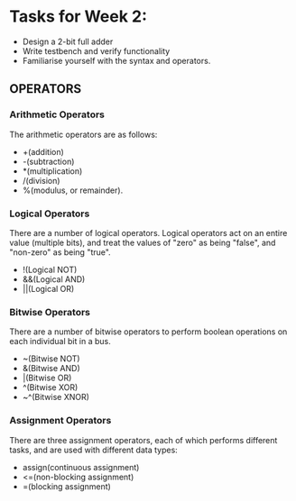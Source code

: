 # Tasks for Week 2:
- Design a 2-bit full adder
- Write testbench and verify functionality
- Familiarise yourself with the syntax and operators.

## OPERATORS
### Arithmetic Operators
The arithmetic operators are as follows:

- +(addition)
- -(subtraction)
- *(multiplication)
- /(division)
- %(modulus, or remainder).
### Logical Operators
There are a number of logical operators. Logical operators act on an entire value (multiple bits), and treat the values of "zero" as being "false", and "non-zero" as being "true".

- !(Logical NOT)
- &&(Logical AND)
- ||(Logical OR)

### Bitwise Operators
There are a number of bitwise operators to perform boolean operations on each individual bit in a bus.

- ~(Bitwise NOT)
- &(Bitwise AND)
- |(Bitwise OR)
- ^(Bitwise XOR)
- ~^(Bitwise XNOR)
### Assignment Operators
There are three assignment operators, each of which performs different tasks, and are used with different data types:

- assign(continuous assignment)
- <=(non-blocking assignment)
- =(blocking assignment)
